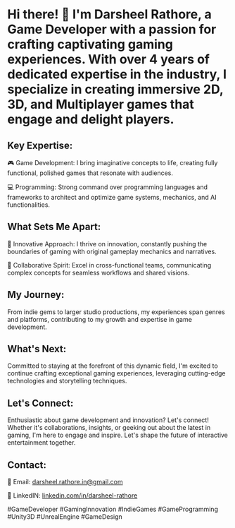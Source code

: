 # Hi there! 👋 I'm Darsheel Rathore, a Game Developer with a passion for crafting captivating gaming experiences. With over 4 years of dedicated expertise in the industry, I specialize in creating immersive 2D, 3D, and Multiplayer games that engage and delight players.

## Key Expertise:
🎮 Game Development: I bring imaginative concepts to life, creating fully functional, polished games that resonate with audiences.

💻 Programming: Strong command over programming languages and frameworks to architect and optimize game systems, mechanics, and AI functionalities.

## What Sets Me Apart:
🌟 Innovative Approach: I thrive on innovation, constantly pushing the boundaries of gaming with original gameplay mechanics and narratives.

🤝 Collaborative Spirit: Excel in cross-functional teams, communicating complex concepts for seamless workflows and shared visions.

## My Journey:
From indie gems to larger studio productions, my experiences span genres and platforms, contributing to my growth and expertise in game development.

## What's Next:
Committed to staying at the forefront of this dynamic field, I'm excited to continue crafting exceptional gaming experiences, leveraging cutting-edge technologies and storytelling techniques.

## Let's Connect:
Enthusiastic about game development and innovation? Let's connect! Whether it's collaborations, insights, or geeking out about the latest in gaming, I'm here to engage and inspire. Let's shape the future of interactive entertainment together.

## Contact:
📧 Email: darsheel.rathore.in@gmail.com

📱 LinkedIN: [linkedin.com/in/darsheel-rathore](https://www.linkedin.com/in/darsheel-rathore/)

#GameDeveloper #GamingInnovation #IndieGames #GameProgramming #Unity3D #UnrealEngine #GameDesign
